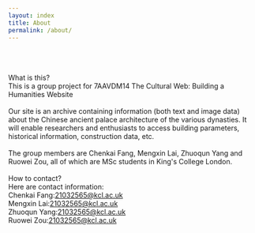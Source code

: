 ```yaml
---
layout: index
title: About
permalink: /about/
---
```

<br><br><br>
<a class = "about_text1">What is this?</a><br>
<a class = "about_text2">This is a group project for 7AAVDM14 The Cultural Web: Building a Humanities Website</a>
<br><br>
<a class = "about_text2">Our site is an archive containing information (both text and image data) about the Chinese ancient palace architecture of the various dynasties. It will enable researchers and enthusiasts to access building parameters, historical information, construction data, etc.</a>
<br><br>
<a class = "about_text2">The group members are Chenkai Fang, Mengxin Lai, Zhuoqun Yang and Ruowei Zou, all of which are MSc students in King's College London.</a>
<br><br>
<a class = "about_text1">How to contact?</a><br>
<a class = "about_text2">
Here are contact information:</a><br>
<a class = "about_text2">Chenkai Fang:21032565@kcl.ac.uk</a><br>
<a class = "about_text2">Mengxin Lai:21032565@kcl.ac.uk</a><br>
<a class = "about_text2">Zhuoqun Yang:21032565@kcl.ac.uk</a><br>
<a class = "about_text2">Ruowei Zou:21032565@kcl.ac.uk</a>
